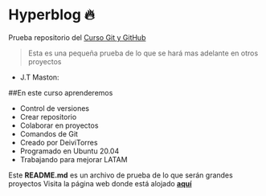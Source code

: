 # Hyperblog 🔥
Prueba repositorio del [Curso Git y GitHub][2]
 
> Esta es una pequeña prueba de lo que se hará mas adelante en otros proyectos
- J.T Maston:

##En este curso aprenderemos
- Control de versiones
- Crear repositorio
- Colaborar en proyectos
- Comandos de Git
- Creado por DeiviTorres
- Programado en Ubuntu 20.04
- Trabajando para mejorar LATAM

Este **README.md** es un archivo de prueba de lo que serán grandes proyectos
Visita la página web donde está alojado [**aquí**][1]

[1]: http://www.deividtorresc.ml/ "aquí"



[2]: https://platzi.com/cursos/git-github/?utm_source=google&utm_medium=cpc&utm_campaign=15013762285&utm_adgroup=&utm_content=&gclid=CjwKCAjwq9mLBhB2EiwAuYdMtY6U_7ce80qAk6-XPlxXwbP3wQro1L2-SOiBxlMTwBBzAblb8oeGURoCkocQAvD_BwE&gclsrc=aw.ds "Curso Git y Git hub"
